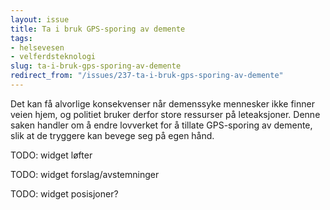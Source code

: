 ```yaml
---
layout: issue
title: Ta i bruk GPS-sporing av demente
tags:
- helsevesen
- velferdsteknologi
slug: ta-i-bruk-gps-sporing-av-demente
redirect_from: "/issues/237-ta-i-bruk-gps-sporing-av-demente"
---
```


Det kan få alvorlige konsekvenser når demenssyke mennesker ikke finner veien hjem, og politiet bruker derfor store ressurser på leteaksjoner. Denne saken handler om å endre lovverket for å tillate GPS-sporing av demente, slik at de tryggere kan bevege seg på egen hånd.

TODO: widget løfter

TODO: widget forslag/avstemninger

TODO: widget posisjoner?

